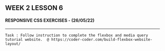 ## **WEEK 2 LESSON 6** 
#### RESPONSIVE CSS EXERCISES - **(26/05/22)**

---
`Task : Follow instruction to complete the flexbox and media query tutorial website. 
@ https://coder-coder.com/build-flexbox-website-layout/`
